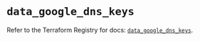 # `data_google_dns_keys`

Refer to the Terraform Registry for docs: [`data_google_dns_keys`](https://registry.terraform.io/providers/hashicorp/google/5.41.0/docs/data-sources/dns_keys).

